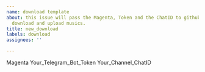 ```yaml
---
name: download template
about: this issue will pass the Magenta, Token and the ChatID to github action for
  download and upload musics.
title: new_download
labels: download
assignees: ''

---
```


Magenta
Your_Telegram_Bot_Token
Your_Channel_ChatID
